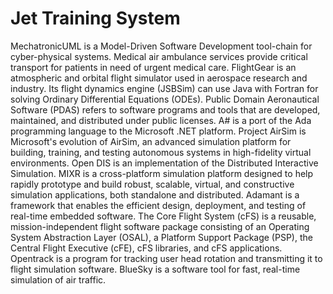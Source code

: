 # Jet Training System

MechatronicUML is a Model-Driven Software Development tool-chain for cyber-physical systems. Medical air ambulance services provide critical transport for patients in need of urgent medical care. FlightGear is an atmospheric and orbital flight simulator used in aerospace research and industry. Its flight dynamics engine (JSBSim) can use Java with Fortran for solving Ordinary Differential Equations (ODEs). Public Domain Aeronautical Software (PDAS) refers to software programs and tools that are developed, maintained, and distributed under public licenses. A# is a port of the Ada programming language to the Microsoft .NET platform. Project AirSim is Microsoft's evolution of AirSim, an advanced simulation platform for building, training, and testing autonomous systems in high-fidelity virtual environments. Open DIS is an implementation of the Distributed Interactive Simulation. MIXR is a cross-platform simulation platform designed to help rapidly prototype and build robust, scalable, virtual, and constructive simulation applications, both standalone and distributed. Adamant is a framework that enables the efficient design, deployment, and testing of real-time embedded software. The Core Flight System (cFS) is a reusable, mission-independent flight software package consisting of an Operating System Abstraction Layer (OSAL), a Platform Support Package (PSP), the Central Flight Executive (cFE), cFS libraries, and cFS applications. Opentrack is a program for tracking user head rotation and transmitting it to flight simulation software. BlueSky is a software tool for fast, real-time simulation of air traffic.